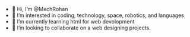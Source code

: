 - 👋 Hi, I’m @MechRohan
- 👀 I’m interested in coding, technology, space, robotics, and languages
- 🌱 I’m currently learning html for web devolopment
- 💞️ I’m looking to collaborate on a web designing projects.
<!---
MechRohan/MechRohan is a ✨ special ✨ repository because its `README.md` (this file) appears on your GitHub profile.
You can click the Preview link to take a look at your changes.
--->
